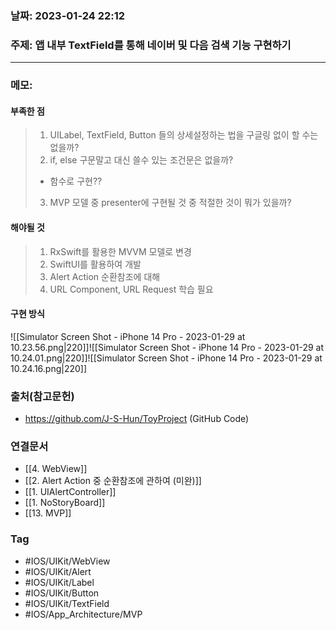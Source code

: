 ### 날짜: 2023-01-24 22:12

### 주제:  앱 내부 TextField를 통해 네이버 및 다음 검색 기능 구현하기
---
### 메모: 
#### 부족한 점
> 1. UILabel, TextField, Button 들의 상세설정하는 법을 구글링 없이 할 수는 없을까?
> 2. if, else 구문말고 대신 쓸수 있는 조건문은 없을까? 
> 	-  함수로 구현??
> 3. MVP 모델 중 presenter에 구현될 것 중 적절한 것이 뭐가 있을까?
#### 해야될 것
> 1. RxSwift를 활용한 MVVM 모델로 변경 
> 2. SwiftUI를 활용하여 개발
> 3. Alert Action 순환참조에 대해
> 4. URL Component, URL Request 학습 필요
#### 구현 방식
![[Simulator Screen Shot - iPhone 14 Pro - 2023-01-29 at 10.23.56.png|220]]![[Simulator Screen Shot - iPhone 14 Pro - 2023-01-29 at 10.24.01.png|220]]![[Simulator Screen Shot - iPhone 14 Pro - 2023-01-29 at 10.24.16.png|220]]

### 출처(참고문헌) 
- https://github.com/J-S-Hun/ToyProject (GitHub Code)

### 연결문서 
- [[4. WebView]]
- [[2. Alert Action 중 순환참조에 관하여 (미완)]]
- [[1. UIAlertController]]
- [[1. NoStoryBoard]]
- [[13. MVP]]

### Tag
- #IOS/UIKit/WebView
- #IOS/UIKit/Alert 
- #IOS/UIKit/Label
- #IOS/UIKit/Button 
- #IOS/UIKit/TextField
- #IOS/App_Architecture/MVP 